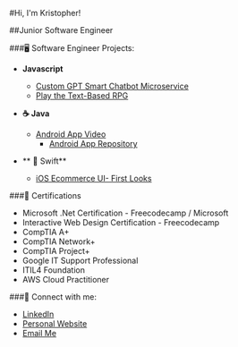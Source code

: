 #Hi, I'm Kristopher!

##Junior Software Engineer

###🖥️ Software Engineer Projects:
- **Javascript**
  - [Custom GPT Smart Chatbot Microservice](https://kilichpro.com/software/2024/6/5/9pacvqrfbu188wz5ww8bsc91olbpb5)
  - [Play the Text-Based RPG](https://krisilich.github.io/textbasedRPG/)
  

- **☕ Java**
  - [Android App Video](https://kilichpro.com/software/2024/3/11/3evs32sm5kfiby7rzebpr248714b11)
      + [Android App Repository](https://github.com/KrisIlich/Vacation-Scheduler-Android-App)

- ** 🍎 Swift**
  -  [iOS Ecommerce UI- First Looks](https://kilichpro.com/software/heirloom-early-stages-swift-ui-demo)


###📄 Certifications
- Microsoft .Net Certification - Freecodecamp / Microsoft
- Interactive Web Design Certification - Freecodecamp
- CompTIA A+
- CompTIA Network+
- CompTIA Project+
- Google IT Support Professional
- ITIL4 Foundation
- AWS Cloud Practitioner

###🔗 Connect with me:
- [LinkedIn](https://www.linkedin.com/in/kristopher-ilich/)
- [Personal Website](www.kilichpro.com/software)
- [Email Me](mailto:kristopherilich@gmail.com)
